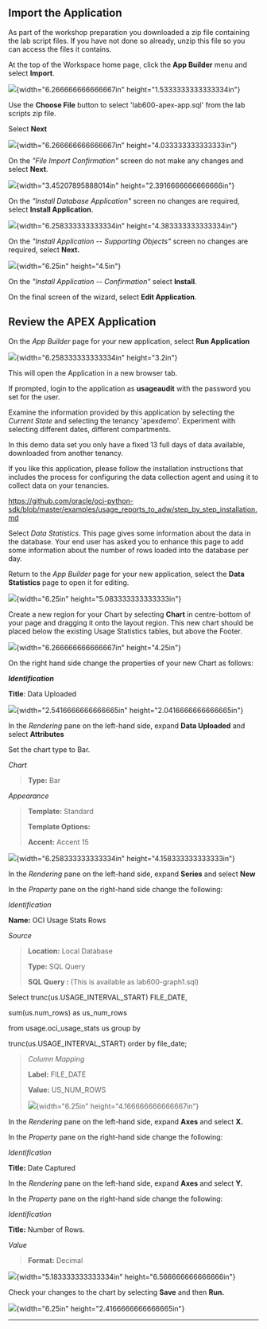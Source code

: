 Import the Application
----------------------

As part of the workshop preparation you downloaded a zip file containing
the lab script files. If you have not done so already, unzip this file
so you can access the files it contains.

At the top of the Workspace home page, click the **App Builder** menu
and select **Import**.

![](C:/Users/MEASHWOR/Documents/ADB-APEX/lab600/media/image20.png){width="6.266666666666667in"
height="1.5333333333333334in"}

Use the **Choose File** button to select \'lab600-apex-app.sql\' from
the lab scripts zip file.

Select **Next**

![](C:/Users/MEASHWOR/Documents/ADB-APEX/lab600/media/image21.png){width="6.266666666666667in"
height="4.033333333333333in"}

On the *\"File Import Confirmation\"* screen do not make any changes and
select **Next**.

![](C:/Users/MEASHWOR/Documents/ADB-APEX/lab600/media/image22.png){width="3.45207895888014in"
height="2.3916666666666666in"}

On the *\"Install Database Application\"* screen no changes are
required, select **Install Application**.

![](C:/Users/MEASHWOR/Documents/ADB-APEX/lab600/media/image23.png){width="6.258333333333334in"
height="4.383333333333334in"}

On the *\"Install Application -- Supporting Objects\"* screen no changes
are required, select **Next.**

![](C:/Users/MEASHWOR/Documents/ADB-APEX/lab600/media/image24.png){width="6.25in" height="4.5in"}

On the *\"Install Application -- Confirmation\"* select **Install**.

On the final screen of the wizard, select **Edit Application**.

Review the APEX Application
---------------------------

On the *App Builder* page for your new application, select **Run
Application**

![](C:/Users/MEASHWOR/Documents/ADB-APEX/lab600/media/image25.png){width="6.258333333333334in" height="3.2in"}

This will open the Application in a new browser tab.

If prompted, login to the application as **usageaudit** with the
password you set for the user.

Examine the information provided by this application by selecting the
*Current State* and selecting the tenancy \'apexdemo\'. Experiment with
selecting different dates, different compartments.

In this demo data set you only have a fixed 13 full days of data
available, downloaded from another tenancy.

If you like this application, please follow the installation
instructions that includes the process for configuring the data
collection agent and using it to collect data on your tenancies.

<https://github.com/oracle/oci-python-sdk/blob/master/examples/usage_reports_to_adw/step_by_step_installation.md>

Select *Data Statistics*. This page gives some information about the
data in the database. Your end user has asked you to enhance this page
to add some information about the number of rows loaded into the
database per day.

Return to the *App Builder* page for your new application, select the
**Data Statistics** page to open it for editing.

![](C:/Users/MEASHWOR/Documents/ADB-APEX/lab600/media/image26.png){width="6.25in" height="5.083333333333333in"}

Create a new region for your Chart by selecting **Chart** in
centre-bottom of your page and dragging it onto the layout region. This
new chart should be placed below the existing Usage Statistics tables,
but above the Footer.

![](C:/Users/MEASHWOR/Documents/ADB-APEX/lab600/media/image27.png){width="6.266666666666667in" height="4.25in"}

On the right hand side change the properties of your new Chart as
follows:

***Identification***

**Title**: Data Uploaded

![](C:/Users/MEASHWOR/Documents/ADB-APEX/lab600/media/image28.png){width="2.5416666666666665in"
height="2.0416666666666665in"}

In the *Rendering* pane on the left-hand side, expand **Data Uploaded**
and select **Attributes**

Set the chart type to Bar.

*Chart*

> **Type:** Bar

*Appearance*

> **Template:** Standard
>
> **Template Options:**
>
> **Accent:** Accent 15

![](C:/Users/MEASHWOR/Documents/ADB-APEX/lab600/media/image29.png){width="6.258333333333334in"
height="4.158333333333333in"}

In the *Rendering* pane on the left-hand side, expand **Series** and
select **New**

In the *Property* pane on the right-hand side change the following:

*Identification*

**Name:** OCI Usage Stats Rows

*Source*

> **Location:** Local Database
>
> **Type:** SQL Query
>
> **SQL Query :** (This is available as lab600-graph1.sql)

Select trunc(us.USAGE_INTERVAL_START) FILE_DATE,

sum(us.num_rows) as us_num_rows

from usage.oci_usage_stats us group by

trunc(us.USAGE_INTERVAL_START) order by file_date;

> *Column Mapping*
>
> **Label:** FILE_DATE
>
> **Value:** US_NUM_ROWS
>
> ![](C:/Users/MEASHWOR/Documents/ADB-APEX/lab600/media/image30.png){width="6.25in" height="4.166666666666667in"}

In the *Rendering* pane on the left-hand side, expand **Axes** and
select **X.**

In the *Property* pane on the right-hand side change the following:

*Identification*

**Title:** Date Captured

In the *Rendering* pane on the left-hand side, expand **Axes** and
select **Y.**

In the *Property* pane on the right-hand side change the following:

*Identification*

**Title:** Number of Rows.

*Value*

> **Format:** Decimal

![](C:/Users/MEASHWOR/Documents/ADB-APEX/lab600/media/image31.png){width="5.183333333333334in"
height="6.566666666666666in"}

Check your changes to the chart by selecting **Save** and then **Run.**

![](C:/Users/MEASHWOR/Documents/ADB-APEX/lab600/media/image32.png){width="6.25in" height="2.4166666666666665in"}


--------------------------------------------